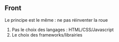 ## Front

Le principe est le même : ne pas réinventer la roue

1. Pas le choix des langages : HTML/CSS/Javascript
2. Le choix des frameworks/librairies
